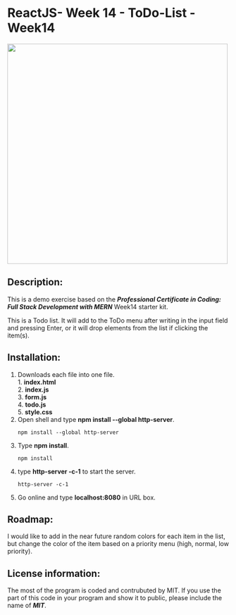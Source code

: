 # ReactJS- Week 14 - ToDo-List - Week14
<div>
<img src="Todo_list.jpeg" width='500'/>

</div>

## Description:
  This is a demo exercise based on the ***Professional Certificate in Coding: Full Stack Development with MERN*** Week14 starter kit.</br>
  
  This is a Todo list. It will add to the ToDo menu after writing in the input field and pressing Enter, or it will drop elements from the list if clicking the item(s).

## Installation:
  1. Downloads each file into one file. <br>
    1. **index.html** <br>
    2. **index.js** <br>
    3. **form.js** <br>
    4. **todo.js** <br>
    5. **style.css** <br>
  3. Open shell and type **npm install --global http-server**.
     ```console
     npm install --global http-server
     ```
  4. Type **npm install**.
     ```console
     npm install
     ```
  5. type **http-server -c-1** to start the server.
     ```console
     http-server -c-1
     ```
  6. Go online and type **localhost:8080** in URL box.

## Roadmap:
   I would like to add in the near future random colors for each item in the list, but change the color of the item based on a priority menu (high, normal, low priority).
  
## License information: 
 The most of the program is coded and contrubuted by MIT. If you use the part of this code in your program and show it to public, please include the name of ***MIT***.
